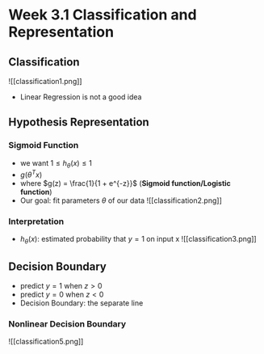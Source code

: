 # Week 3.1 Classification and Representation
## Classification
![[classification1.png]]
+ Linear Regression is not a good idea

## Hypothesis Representation
### Sigmoid Function
+ we want $1 \le h_\theta(x) \le 1$
+ $g(\theta^T x)$
+ where $g(z) = \frac{1}{1 + e^{-z}}$ (**Sigmoid function/Logistic function**)
+ Our goal: fit parameters $\theta$ of our data
![[classification2.png]]
### Interpretation
+ $h_\theta (x)$: estimated probability that $y=1$ on input x
![[classification3.png]]
## Decision Boundary
+ predict $y=1$ when $z > 0$
+ predict $y=0$ when $z < 0$
+ Decision Boundary: the separate line
### Nonlinear Decision Boundary
![[classification5.png]]






